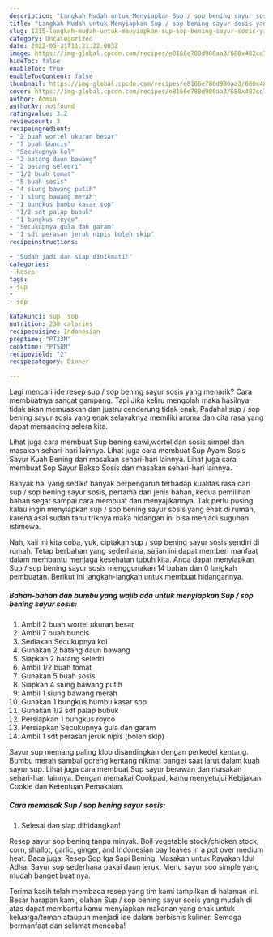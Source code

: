 ```yaml
---
description: "Langkah Mudah untuk Menyiapkan Sup / sop bening sayur sosis yang Sempurna, Buat Buka Puasa Bisa Manjain Lidah"
title: "Langkah Mudah untuk Menyiapkan Sup / sop bening sayur sosis yang Sempurna, Buat Buka Puasa Bisa Manjain Lidah"
slug: 1215-langkah-mudah-untuk-menyiapkan-sup-sop-bening-sayur-sosis-yang-sempurna-buat-buka-puasa-bisa-manjain-lidah
category: Uncategorized
date: 2022-05-31T11:21:22.003Z
image: https://img-global.cpcdn.com/recipes/e8166e780d980aa3/680x482cq70/sup-sop-bening-sayur-sosis-foto-resep-utama.jpg
hideToc: false
enableToc: true
enableTocContent: false
thumbnail: https://img-global.cpcdn.com/recipes/e8166e780d980aa3/680x482cq70/sup-sop-bening-sayur-sosis-foto-resep-utama.jpg
cover: https://img-global.cpcdn.com/recipes/e8166e780d980aa3/680x482cq70/sup-sop-bening-sayur-sosis-foto-resep-utama.jpg
author: Admin
authorAv: notfound
ratingvalue: 3.2
reviewcount: 3
recipeingredient:
- "2 buah wortel ukuran besar"
- "7 buah buncis"
- "Secukupnya kol"
- "2 batang daun bawang"
- "2 batang seledri"
- "1/2 buah tomat"
- "5 buah sosis"
- "4 siung bawang putih"
- "1 siung bawang merah"
- "1 bungkus bumbu kasar sop"
- "1/2 sdt palap bubuk"
- "1 bungkus royco"
- "Secukupnya gula dan garam"
- "1 sdt perasan jeruk nipis boleh skip"
recipeinstructions:

- "Sudah jadi dan siap dinikmati!"
categories:
- Resep
tags:
- sup
- 
- sop

katakunci: sup  sop 
nutrition: 230 calories
recipecuisine: Indonesian
preptime: "PT23M"
cooktime: "PT58M"
recipeyield: "2"
recipecategory: Dinner

---
```



Lagi mencari ide resep sup / sop bening sayur sosis yang menarik? Cara membuatnya sangat gampang. Tapi Jika keliru mengolah maka hasilnya tidak akan memuaskan dan justru cenderung tidak enak. Padahal sup / sop bening sayur sosis yang enak selayaknya memiliki aroma dan cita rasa yang dapat memancing selera kita.


Lihat juga cara membuat Sup bening sawi,wortel dan sosis simpel dan masakan sehari-hari lainnya. Lihat juga cara membuat Sup Ayam Sosis Sayur Kuah Bening dan masakan sehari-hari lainnya. Lihat juga cara membuat Sop Sayur Bakso Sosis dan masakan sehari-hari lainnya.

Banyak hal yang sedikit banyak berpengaruh terhadap kualitas rasa dari sup / sop bening sayur sosis, pertama dari jenis bahan, kedua pemilihan bahan segar sampai cara membuat dan menyajikannya. Tak perlu pusing kalau ingin menyiapkan sup / sop bening sayur sosis yang enak di rumah, karena asal sudah tahu triknya maka hidangan ini bisa menjadi suguhan istimewa.


Nah, kali ini kita coba, yuk, ciptakan sup / sop bening sayur sosis sendiri di rumah. Tetap berbahan yang sederhana, sajian ini dapat memberi manfaat dalam membantu menjaga kesehatan tubuh kita. Anda dapat menyiapkan Sup / sop bening sayur sosis menggunakan 14 bahan dan 0 langkah pembuatan. Berikut ini langkah-langkah untuk membuat hidangannya.

<!--inarticleads1-->

##### Bahan-bahan dan bumbu yang wajib ada untuk menyiapkan Sup / sop bening sayur sosis:

1. Ambil 2 buah wortel ukuran besar
1. Ambil 7 buah buncis
1. Sediakan Secukupnya kol
1. Gunakan 2 batang daun bawang
1. Siapkan 2 batang seledri
1. Ambil 1/2 buah tomat
1. Gunakan 5 buah sosis
1. Siapkan 4 siung bawang putih
1. Ambil 1 siung bawang merah
1. Gunakan 1 bungkus bumbu kasar sop
1. Gunakan 1/2 sdt palap bubuk
1. Persiapkan 1 bungkus royco
1. Persiapkan Secukupnya gula dan garam
1. Ambil 1 sdt perasan jeruk nipis (boleh skip)


Sayur sup memang paling klop disandingkan dengan perkedel kentang. Bumbu merah sambal goreng kentang nikmat banget saat larut dalam kuah sayur sup. Lihat juga cara membuat Sup sayur berawan dan masakan sehari-hari lainnya. Dengan memakai Cookpad, kamu menyetujui Kebijakan Cookie dan Ketentuan Pemakaian. 

<!--inarticleads2-->

##### Cara memasak Sup / sop bening sayur sosis:


1. Selesai dan siap dihidangkan!

Resep sayur sop bening tanpa minyak. Boil vegetable stock/chicken stock, corn, shallot, garlic, ginger, and Indonesian bay leaves in a pot over medium heat. Baca juga: Resep Sop Iga Sapi Bening, Masakan untuk Rayakan Idul Adha. Sayur sop sederhana pakai daun jeruk. Menu sayur soo simple yang mudah banget buat nya. 

Terima kasih telah membaca resep yang tim kami tampilkan di halaman ini. Besar harapan kami, olahan Sup / sop bening sayur sosis yang mudah di atas dapat membantu kamu menyiapkan makanan yang enak untuk keluarga/teman ataupun menjadi ide dalam berbisnis kuliner. Semoga bermanfaat dan selamat mencoba!
